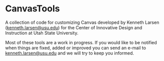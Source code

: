 CanvasTools
===========

A collection of code for customizing Canvas developed by Kenneth Larsen (kenneth.larsen@usu.edu) for the Center of Innovative Design and Instruction at Utah State University.

Most of these tools are a work in progress. If you would like to be notified when things are fixed, added or improved you can send an e-mail to kenneth.larsen@usu.edu and we will try to keep you informed.
